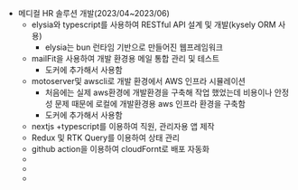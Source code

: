 - 메디컬 HR 솔루션 개발(2023/04~2023/06)
	- elysia와 typescript를 사용하여 RESTful API 설계 및 개발(kysely ORM 사용)
		- elysia는 bun 런타임 기반으로 만들어진 웹프레임워크
	- mailFit을 사용하여 개발 환경용 메일 통합 관리 및 테스트
		- 도커에 추가해서 사용함
	- motoserver및 awscli로 개발 환경에서 AWS 인프라 시뮬레이션
		- 처음에는 실제 aws환경에 개발환경을 구축해 작업 했었는데 비용이나 안정성 문제 때문에 로컬에 개발환경용 aws 인프라 환경을 구축함
		- 도커에 추가해서 사용함
	- nextjs +typescript를 이용하여 직원, 관리자용 앱 제작
	- Redux 및 RTK Query를 이용하여 상태 관리
	- github action을 이용하여 cloudFornt로 배포 자동화
	-
	-
	-